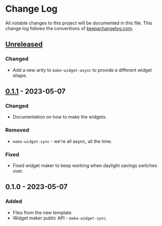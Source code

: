 # Change Log
All notable changes to this project will be documented in this file. This change log follows the conventions of [keepachangelog.com](http://keepachangelog.com/).

## [Unreleased]
### Changed
- Add a new arity to `make-widget-async` to provide a different widget shape.

## [0.1.1] - 2023-05-07
### Changed
- Documentation on how to make the widgets.

### Removed
- `make-widget-sync` - we're all async, all the time.

### Fixed
- Fixed widget maker to keep working when daylight savings switches over.

## 0.1.0 - 2023-05-07
### Added
- Files from the new template.
- Widget maker public API - `make-widget-sync`.

[Unreleased]: https://sourcehost.site/your-name/clojure_projects/compare/0.1.1...HEAD
[0.1.1]: https://sourcehost.site/your-name/clojure_projects/compare/0.1.0...0.1.1
